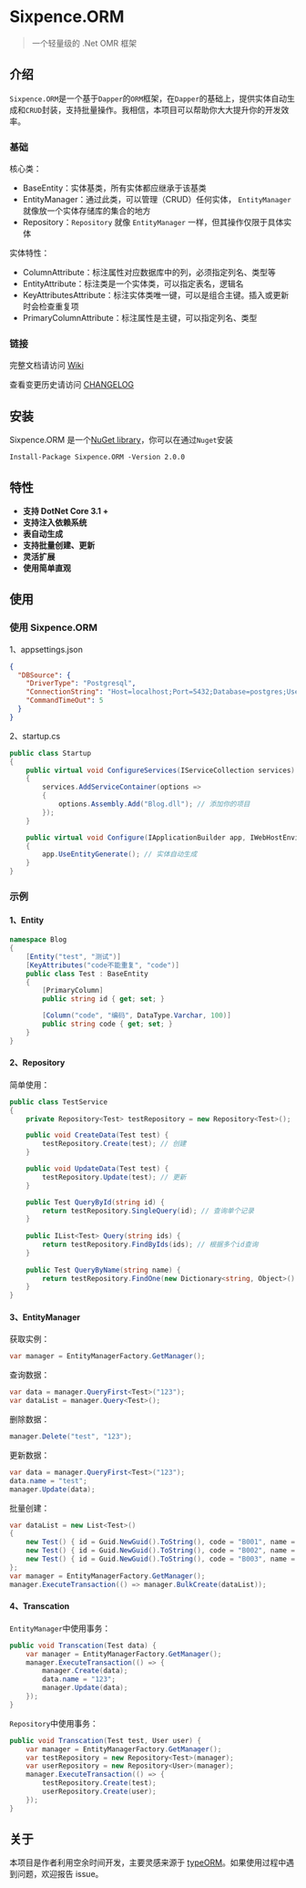 # Sixpence.ORM

> 一个轻量级的 .Net OMR 框架

## 介绍

`Sixpence.ORM`是一个基于`Dapper`的`ORM`框架，在`Dapper`的基础上，提供实体自动生成和`CRUD`封装，支持批量操作。我相信，本项目可以帮助你大大提升你的开发效率。

### 基础

核心类：

+ BaseEntity：实体基类，所有实体都应继承于该基类
+ EntityManager：通过此类，可以管理（CRUD）任何实体， `EntityManager` 就像放一个实体存储库的集合的地方
+ Repository：`Repository` 就像 `EntityManager` 一样，但其操作仅限于具体实体

实体特性：

+ ColumnAttribute：标注属性对应数据库中的列，必须指定列名、类型等
+ EntityAttribute：标注类是一个实体类，可以指定表名，逻辑名
+ KeyAttributesAttribute：标注实体类唯一键，可以是组合主键。插入或更新时会检查重复项
+ PrimaryColumnAttribute：标注属性是主键，可以指定列名、类型

### 链接

完整文档请访问 [Wiki](https://github.com/CarlDuFromChina/Sixpence.ORM/wiki)

查看变更历史请访问 [CHANGELOG](https://github.com/CarlDuFromChina/Sixpence.ORM/blob/master/CHANGELOG.md)

## 安装

Sixpence.ORM 是一个[NuGet library](https://www.nuget.org/packages/Dapper)，你可以在通过`Nuget`安装

```shell
Install-Package Sixpence.ORM -Version 2.0.0
```

## 特性

+ **支持 DotNet Core 3.1 +**
+ **支持注入依赖系统**
+ **表自动生成**
+ **支持批量创建、更新**
+ **灵活扩展**
+ **使用简单直观**

## 使用

### 使用 Sixpence.ORM

1、appsettings.json

```json
{
  "DBSource": {
    "DriverType": "Postgresql",
    "ConnectionString": "Host=localhost;Port=5432;Database=postgres;Username=postgres;Password=123123;",
    "CommandTimeOut": 5
  }
}
```

2、startup.cs

```csharp
public class Startup
{
    public virtual void ConfigureServices(IServiceCollection services)
    {
        services.AddServiceContainer(options =>
        {
            options.Assembly.Add("Blog.dll"); // 添加你的项目
        });
    }

    public virtual void Configure(IApplicationBuilder app, IWebHostEnvironment env, IHttpContextAccessor accessor)
    {
        app.UseEntityGenerate(); // 实体自动生成
    }
}
```

### 示例

#### 1、Entity

```csharp
namespace Blog
{
    [Entity("test", "测试")]
    [KeyAttributes("code不能重复", "code")]
    public class Test : BaseEntity
    {
        [PrimaryColumn]
        public string id { get; set; }

        [Column("code", "编码", DataType.Varchar, 100)]
        public string code { get; set; }
    }
}
```

#### 2、Repository

简单使用：

```csharp
public class TestService
{
    private Repository<Test> testRepository = new Repository<Test>();

    public void CreateData(Test test) {
        testRepository.Create(test); // 创建
    }

    public void UpdateData(Test test) {
        testRepository.Update(test); // 更新
    }

    public Test QueryById(string id) {
        return testRepository.SingleQuery(id); // 查询单个记录
    }
    
    public IList<Test> Query(string ids) {
        return testRepository.FindByIds(ids); // 根据多个id查询
    }
    
    public Test QueryByName(string name) {
        return testRepository.FindOne(new Dictionary<string, Object>() { { "name", name } }); // 条件查询
    }
}
```

#### 3、EntityManager

获取实例：

```csharp
var manager = EntityManagerFactory.GetManager();
```

查询数据：

```csharp
var data = manager.QueryFirst<Test>("123");
var dataList = manager.Query<Test>();
```

删除数据：

```csharp
manager.Delete("test", "123");
```

更新数据：

```csharp
var data = manager.QueryFirst<Test>("123");
data.name = "test";
manager.Update(data);
```

批量创建：

```csharp
var dataList = new List<Test>()
{
    new Test() { id = Guid.NewGuid().ToString(), code = "B001", name = "测试1", created_at = DateTime.Now, created_by = "user", created_by_name = "user", updated_at = DateTime.Now, updated_by = "user", updated_by_name = "user" },
    new Test() { id = Guid.NewGuid().ToString(), code = "B002", name = "测试2" , created_at = DateTime.Now, created_by = "user", created_by_name = "user", updated_at = DateTime.Now, updated_by = "user", updated_by_name = "user" },
    new Test() { id = Guid.NewGuid().ToString(), code = "B003", name = "测试3", created_at = DateTime.Now, created_by = "user", created_by_name = "user", updated_at = DateTime.Now, updated_by = "user", updated_by_name = "user" },
};
var manager = EntityManagerFactory.GetManager();
manager.ExecuteTransaction(() => manager.BulkCreate(dataList));
```

#### 4、Transcation

`EntityManager`中使用事务：

```csharp
public void Transcation(Test data) {
    var manager = EntityManagerFactory.GetManager();
    manager.ExecuteTransaction(() => {
        manager.Create(data);
        data.name = "123";
        manager.Update(data);
    });
}
```

`Repository`中使用事务：

```csharp
public void Transcation(Test test, User user) {
    var manager = EntityManagerFactory.GetManager();
    var testRepository = new Repository<Test>(manager);
    var userRepository = new Repository<User>(manager);
    manager.ExecuteTransaction(() => {
        testRepository.Create(test);
        userRepository.Create(user);
    });
}
```

## 关于

本项目是作者利用空余时间开发，主要灵感来源于 [typeORM](https://typeorm.io/#/)。如果使用过程中遇到问题，欢迎报告 issue。

